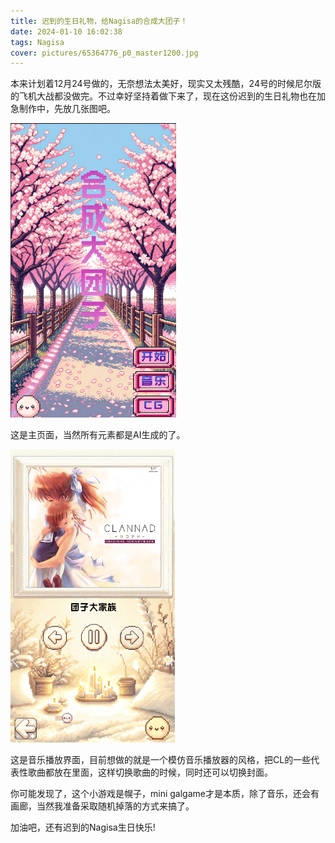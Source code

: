 ```yaml
---
title: 迟到的生日礼物，给Nagisa的合成大团子！
date: 2024-01-10 16:02:38
tags: Nagisa
cover: pictures/65364776_p0_master1200.jpg
---
```


本来计划着12月24号做的，无奈想法太美好，现实又太残酷，24号的时候尼尔版的飞机大战都没做完。不过幸好坚持着做下来了，现在这份迟到的生日礼物也在加急制作中，先放几张图吧。

<img src="迟到的生日礼物，给Nagisa的合成大团子！/1.png" style="zoom:60%;" />

这是主页面，当然所有元素都是AI生成的了。

<img src="迟到的生日礼物，给Nagisa的合成大团子！/2.png" style="zoom:60%;" />

这是音乐播放界面，目前想做的就是一个模仿音乐播放器的风格，把CL的一些代表性歌曲都放在里面，这样切换歌曲的时候，同时还可以切换封面。

你可能发现了，这个小游戏是幌子，mini galgame才是本质，除了音乐，还会有画廊，当然我准备采取随机掉落的方式来搞了。

加油吧，还有迟到的Nagisa生日快乐!